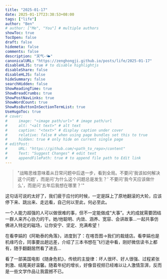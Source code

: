 ```yaml
---
title: "2025-01-17"
date: 2025-01-17T23:38:53+08:00
tags: ["life"]
author: "Ben"
# author: ["Me", "You"] # multiple authors
showToc: true
TocOpen: false
draft: false
hidemeta: false
comments: false
description: "天气-🌤"
canonicalURL: "https://zenghongji.github.io/posts/life/2025-01-17"
disableHLJS: true # to disable highlightjs
disableShare: false
disableHLJS: false
hideSummary: false
searchHidden: false
ShowReadingTime: true
ShowBreadCrumbs: true
ShowPostNavLinks: true
ShowWordCount: true
ShowRssButtonInSectionTermList: true
UseHugoToc: true
# cover:
#     image: "<image path/url>" # image path/url
#     alt: "<alt text>" # alt text
#     caption: "<text>" # display caption under cover
#     relative: false # when using page bundles set this to true
#     hidden: true # only hide on current single page
# editPost:
#     URL: "https://github.com/<path_to_repo>/content"
#     Text: "Suggest Changes" # edit text
#     appendFilePath: true # to append file path to Edit link
---
```


> "战略思维意味着从日常问题中后退一步，看到全局。不要问'我该如何解决这个问题'，而是问'为什么这个问题总是发生？' 不要问'我今天应该做什么'，而是问'五年后我想在哪里？'"

这句话可说的太好了，我们疲于应付的时候，一定是踩上了原地翻滚的大轮，应该停下来、跳出来、走远看，自己何以至此，何必至此。

一个人能力超强的人可以做很难的事，但不一定能做成“大事”。大的成就需要团结一群人来齐心协力的干。她/他聪明、内敛、涵养、宽容、会讲故事...一起共事仿佛进入特定的磁场，让你安宁、坚定、充满希望！

在看李娟的《阿勒泰的角落》，进度到了：在喀吾图->我们的裁缝店。看李娟也是机缘巧合，同事要出趟远差，介绍了三本书想在飞行途中看，刚好微信读书上都有，随手翻翻居然看了进去...

看了一部美国电影《随身危机》，传统的主旋律：坏人很坏、好人很强、过程紧张刺激、结尾美好温馨。随着年纪的增长，好像音视频已经难以让人激情澎湃，反而是一些文学作品让我震撼不已。

